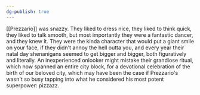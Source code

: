 ```yaml
---
dg-publish: true
---
```

[[Prezzario]] was snazzy. They liked to dress nice, they liked to think
quick, they liked to talk smooth, but most importantly they were a
fantastic dancer, and they knew it. They were the kinda character that
would put a giant smile on your face, if they didn't annoy the hell
outta you, and every year their natal day shenanigans seemed to get
bigger and bigger, both figuratively and literally. An inexperienced
onlooker might mistake their grandiose ritual, which now spanned an
entire city block, for a devotional celebration of the birth of our
beloved city, which may have been the case if Prezzario's wasn't so busy
tapping into what he considered his most potent superpower: pizzazz.
